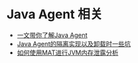 # Java Agent 相关

+ [一文带你了解Java Agent](https://mp.weixin.qq.com/s/_JqxUmQKvUpUulmcSMQq2A)
+ [Java Agent的隔离实现以及卸载时一些坑](https://mp.weixin.qq.com/s/6dyHV2yyccJxgTEOKBUgTA)
+ [如何使用MAT进行JVM内存泄露分析](https://mp.weixin.qq.com/s/q5OvHNp2Oy8MWh60gM0YrA)
